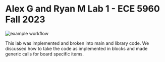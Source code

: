 # Alex G and Ryan M Lab 1 - ECE 5960 Fall 2023

![example workflow](https://github.com/uofu-emb/Alex_Ryan_Lab01_ECE5960/actions/workflows/main.yml/badge.svg)

This lab was implemented and broken into main and library code. We discussed how to take the code as implemented in blocks and made generic calls for board specific items.